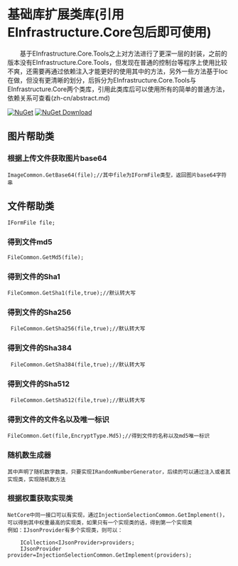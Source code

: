 # 基础库扩展类库(引用EInfrastructure.Core包后即可使用)

&emsp;&emsp;基于EInfrastructure.Core.Tools之上对方法进行了更深一层的封装，之前的版本没有EInfrastructure.Core.Tools，但发现在普通的控制台等程序上使用比较不爽，还需要再通过依赖注入才能更好的使用其中的方法，另外一些方法基于Ioc在做，但没有更清晰的划分，后拆分为EInfrastructure.Core.Tools与EInfrastructure.Core两个类库，引用此类库后可以使用所有的简单的普通方法，依赖关系可查看(zh-cn/abstract.md)

[![NuGet](https://img.shields.io/nuget/v/EInfrastructure.Core.svg?style=flat-square)](https://www.nuget.org/packages/EInfrastructure.Core)
[![NuGet Download](https://img.shields.io/nuget/dt/EInfrastructure.Core.svg?style=flat-square)](https://www.nuget.org/packages/EInfrastructure.Core)

## 图片帮助类

### 根据上传文件获取图片base64
    
    ImageCommon.GetBase64(file);//其中file为IFormFile类型，返回图片base64字符串

## 文件帮助类

    IFormFile file;

### 得到文件md5

    FileCommon.GetMd5(file);

### 得到文件的Sha1

    FileCommon.GetSha1(file,true);//默认转大写

### 得到文件的Sha256

     FileCommon.GetSha256(file,true);//默认转大写

### 得到文件的Sha384

     FileCommon.GetSha384(file,true);//默认转大写

### 得到文件的Sha512

     FileCommon.GetSha512(file,true);//默认转大写

### 得到文件的文件名以及唯一标识

    FileCommon.Get(file,EncryptType.Md5);//得到文件的名称以及md5唯一标识

### 随机数生成器

    其中声明了随机数字数类，只要实现IRandomNumberGenerator，后续的可以通过注入或者其实现类，实现随机数方法

### 根据权重获取实现类

    NetCore中同一接口可以有实现，通过InjectionSelectionCommon.GetImplement()，可以得到其中权重最高的实现类，如果只有一个实现类的话，得到第一个实现类
    例如：IJsonProvider有多个实现类，则可以：

        ICollection<IJsonProvider>providers;
        IJsonProvider provider=InjectionSelectionCommon.GetImplement(providers);

